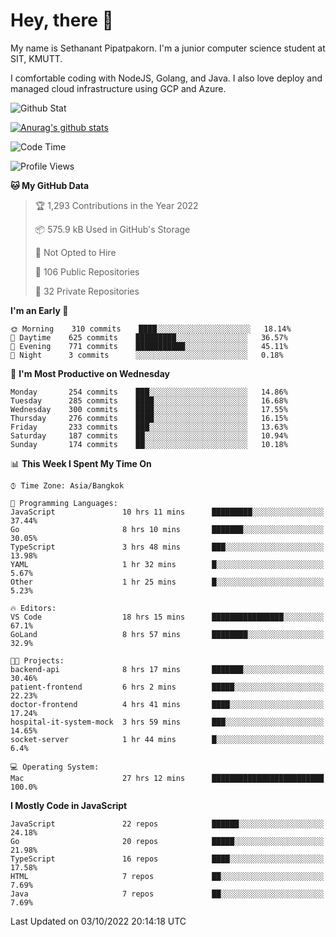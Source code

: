 # Hey, there 🙌
My name is Sethanant Pipatpakorn. I'm a junior computer science student at SIT, KMUTT.

I comfortable coding with NodeJS, Golang, and Java. I also love deploy and managed cloud infrastructure using GCP and Azure.

![Github Stat](https://github-profile-summary-cards.vercel.app/api/cards/profile-details?username=thetkpark&theme=dracula)

[![Anurag's github stats](https://github-readme-stats.vercel.app/api?username=thetkpark&count_private=true&show_icons=true&theme=tokyonight)](https://github.com/anuraghazra/github-readme-stats)

<!--START_SECTION:waka-->
![Code Time](http://img.shields.io/badge/Code%20Time-823%20hrs%2037%20mins-blue)

![Profile Views](http://img.shields.io/badge/Profile%20Views-5-blue)

**🐱 My GitHub Data** 

> 🏆 1,293 Contributions in the Year 2022
 > 
> 📦 575.9 kB Used in GitHub's Storage 
 > 
> 🚫 Not Opted to Hire
 > 
> 📜 106 Public Repositories 
 > 
> 🔑 32 Private Repositories  
 > 
**I'm an Early 🐤** 

```text
🌞 Morning    310 commits    ████░░░░░░░░░░░░░░░░░░░░░   18.14% 
🌆 Daytime    625 commits    █████████░░░░░░░░░░░░░░░░   36.57% 
🌃 Evening    771 commits    ███████████░░░░░░░░░░░░░░   45.11% 
🌙 Night      3 commits      ░░░░░░░░░░░░░░░░░░░░░░░░░   0.18%

```
📅 **I'm Most Productive on Wednesday** 

```text
Monday       254 commits    ███░░░░░░░░░░░░░░░░░░░░░░   14.86% 
Tuesday      285 commits    ████░░░░░░░░░░░░░░░░░░░░░   16.68% 
Wednesday    300 commits    ████░░░░░░░░░░░░░░░░░░░░░   17.55% 
Thursday     276 commits    ████░░░░░░░░░░░░░░░░░░░░░   16.15% 
Friday       233 commits    ███░░░░░░░░░░░░░░░░░░░░░░   13.63% 
Saturday     187 commits    ██░░░░░░░░░░░░░░░░░░░░░░░   10.94% 
Sunday       174 commits    ██░░░░░░░░░░░░░░░░░░░░░░░   10.18%

```


📊 **This Week I Spent My Time On** 

```text
⌚︎ Time Zone: Asia/Bangkok

💬 Programming Languages: 
JavaScript               10 hrs 11 mins      █████████░░░░░░░░░░░░░░░░   37.44% 
Go                       8 hrs 10 mins       ███████░░░░░░░░░░░░░░░░░░   30.05% 
TypeScript               3 hrs 48 mins       ███░░░░░░░░░░░░░░░░░░░░░░   13.98% 
YAML                     1 hr 32 mins        █░░░░░░░░░░░░░░░░░░░░░░░░   5.67% 
Other                    1 hr 25 mins        █░░░░░░░░░░░░░░░░░░░░░░░░   5.23%

🔥 Editors: 
VS Code                  18 hrs 15 mins      ████████████████░░░░░░░░░   67.1% 
GoLand                   8 hrs 57 mins       ████████░░░░░░░░░░░░░░░░░   32.9%

🐱‍💻 Projects: 
backend-api              8 hrs 17 mins       ███████░░░░░░░░░░░░░░░░░░   30.46% 
patient-frontend         6 hrs 2 mins        █████░░░░░░░░░░░░░░░░░░░░   22.23% 
doctor-frontend          4 hrs 41 mins       ████░░░░░░░░░░░░░░░░░░░░░   17.24% 
hospital-it-system-mock  3 hrs 59 mins       ███░░░░░░░░░░░░░░░░░░░░░░   14.65% 
socket-server            1 hr 44 mins        █░░░░░░░░░░░░░░░░░░░░░░░░   6.4%

💻 Operating System: 
Mac                      27 hrs 12 mins      █████████████████████████   100.0%

```

**I Mostly Code in JavaScript** 

```text
JavaScript               22 repos            ██████░░░░░░░░░░░░░░░░░░░   24.18% 
Go                       20 repos            █████░░░░░░░░░░░░░░░░░░░░   21.98% 
TypeScript               16 repos            ████░░░░░░░░░░░░░░░░░░░░░   17.58% 
HTML                     7 repos             ██░░░░░░░░░░░░░░░░░░░░░░░   7.69% 
Java                     7 repos             ██░░░░░░░░░░░░░░░░░░░░░░░   7.69%

```



 Last Updated on 03/10/2022 20:14:18 UTC
<!--END_SECTION:waka-->
